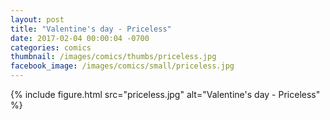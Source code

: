 ```yaml
---
layout: post
title: "Valentine's day - Priceless"
date: 2017-02-04 00:00:04 -0700
categories: comics
thumbnail: /images/comics/thumbs/priceless.jpg
facebook_image: /images/comics/small/priceless.jpg
---
```


{% include figure.html src="priceless.jpg" alt="Valentine's day - Priceless" %}

